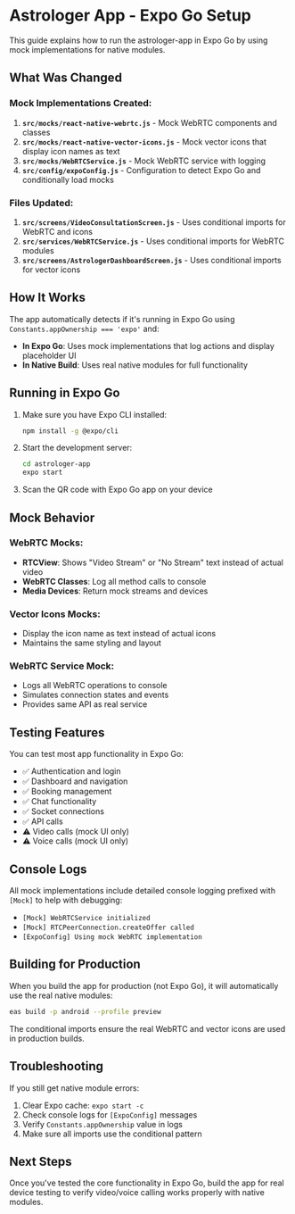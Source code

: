 # Astrologer App - Expo Go Setup

This guide explains how to run the astrologer-app in Expo Go by using mock implementations for native modules.

## What Was Changed

### Mock Implementations Created:
1. **`src/mocks/react-native-webrtc.js`** - Mock WebRTC components and classes
2. **`src/mocks/react-native-vector-icons.js`** - Mock vector icons that display icon names as text
3. **`src/mocks/WebRTCService.js`** - Mock WebRTC service with logging
4. **`src/config/expoConfig.js`** - Configuration to detect Expo Go and conditionally load mocks

### Files Updated:
1. **`src/screens/VideoConsultationScreen.js`** - Uses conditional imports for WebRTC and icons
2. **`src/services/WebRTCService.js`** - Uses conditional imports for WebRTC modules
3. **`src/screens/AstrologerDashboardScreen.js`** - Uses conditional imports for vector icons

## How It Works

The app automatically detects if it's running in Expo Go using `Constants.appOwnership === 'expo'` and:
- **In Expo Go**: Uses mock implementations that log actions and display placeholder UI
- **In Native Build**: Uses real native modules for full functionality

## Running in Expo Go

1. Make sure you have Expo CLI installed:
   ```bash
   npm install -g @expo/cli
   ```

2. Start the development server:
   ```bash
   cd astrologer-app
   expo start
   ```

3. Scan the QR code with Expo Go app on your device

## Mock Behavior

### WebRTC Mocks:
- **RTCView**: Shows "Video Stream" or "No Stream" text instead of actual video
- **WebRTC Classes**: Log all method calls to console
- **Media Devices**: Return mock streams and devices

### Vector Icons Mocks:
- Display the icon name as text instead of actual icons
- Maintains the same styling and layout

### WebRTC Service Mock:
- Logs all WebRTC operations to console
- Simulates connection states and events
- Provides same API as real service

## Testing Features

You can test most app functionality in Expo Go:
- ✅ Authentication and login
- ✅ Dashboard and navigation
- ✅ Booking management
- ✅ Chat functionality
- ✅ Socket connections
- ✅ API calls
- ⚠️ Video calls (mock UI only)
- ⚠️ Voice calls (mock UI only)

## Console Logs

All mock implementations include detailed console logging prefixed with `[Mock]` to help with debugging:
- `[Mock] WebRTCService initialized`
- `[Mock] RTCPeerConnection.createOffer called`
- `[ExpoConfig] Using mock WebRTC implementation`

## Building for Production

When you build the app for production (not Expo Go), it will automatically use the real native modules:
```bash
eas build -p android --profile preview
```

The conditional imports ensure the real WebRTC and vector icons are used in production builds.

## Troubleshooting

If you still get native module errors:
1. Clear Expo cache: `expo start -c`
2. Check console logs for `[ExpoConfig]` messages
3. Verify `Constants.appOwnership` value in logs
4. Make sure all imports use the conditional pattern

## Next Steps

Once you've tested the core functionality in Expo Go, build the app for real device testing to verify video/voice calling works properly with native modules.
